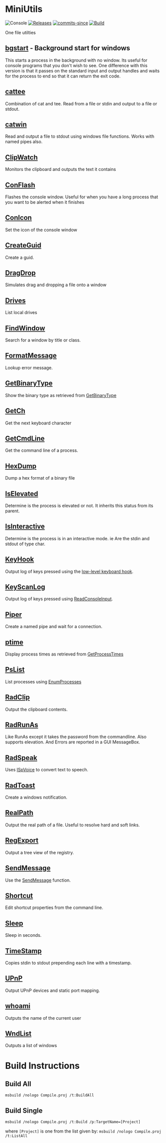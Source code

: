 # MiniUtils
![Console](https://img.shields.io/badge/platform-Console-blue.svg)
[![Releases](https://img.shields.io/github/release/RadAd/MiniUtils.svg)](https://github.com/RadAd/MiniUtils/releases/latest)
[![commits-since](https://img.shields.io/github/commits-since/RadAd/MiniUtils/latest.svg)](commits/master)
[![Build](https://img.shields.io/appveyor/ci/RadAd/MiniUtils.svg)](https://ci.appveyor.com/project/RadAd/MiniUtils)

One file utilties

## [bgstart](bgstart.c) - Background start for windows
This starts a process in the background with no
window. Its useful for console programs that you
don't wish to see. One difference with this version
is that it passes on the standard input and output
handles and waits for the process to end so that
it can return the exit code. 

## [cattee](cattee.cpp)
Combination of cat and tee. Read from a file or stdin and output to a file or stdout.

## [catwin](catwin.cpp)
Read and output a file to stdout using windows file functions. Works with named pipes also.

## [ClipWatch](ClipWatch.cpp)
Monitors the clipboard and outputs the text it contains

## [ConFlash](ConFlash.cpp)
Flashes the console window. Useful for when you have a
long process that you want to be alerted when it finishes

## [ConIcon](ConIcon.cpp)
Set the icon of the console window

## [CreateGuid](CreateGuid.cpp)
Create a guid.

## [DragDrop](DragDrop.cpp)
Simulates drag and dropping a file onto a window

## [Drives](Drives.cpp)
List local drives

## [FindWindow](FindWindow.cpp)
Search for a window by title or class.

## [FormatMessage](FormatMessage.cpp)
Lookup error message.

## [GetBinaryType](GetBinaryType.cpp)
Show the binary type as retrieved from [GetBinaryType](https://learn.microsoft.com/en-us/windows/win32/api/winbase/nf-winbase-getbinarytypea)

## [GetCh](GetCh.cpp)
Get the next keyboard character

## [GetCmdLine](GetCmdLine.cpp)
Get the command line of a process.

## [HexDump](HexDump.cpp)
Dump a hex format of a binary file

## [IsElevated](IsElevated.cpp)
Determine is the process is elevated or not. It inherits this status from its parent.

## [IsInteractive](IsInteractive.cpp)
Determine is the process is in an interactive mode. ie Are the stdin and stdout of type char.

## [KeyHook](KeyHook.cpp)
Output log of keys pressed using the [low-level keyboard hook](https://learn.microsoft.com/en-us/previous-versions/windows/desktop/legacy/ms644985(v=vs.85)).

## [KeyScanLog](KeyScanLog.cpp)
Output log of keys pressed using [ReadConsoleInput](https://learn.microsoft.com/en-us/windows/console/readconsoleinput).

## [Piper](Piper.cpp)
Create a named pipe and wait for a connection.

## [ptime](ptime.cpp)
Display process times as retrieved from [GetProcessTimes](https://learn.microsoft.com/en-us/windows/win32/api/processthreadsapi/nf-processthreadsapi-getprocesstimes)

## [PsList](PsList.cpp)
List processes using [EnumProcesses](https://learn.microsoft.com/en-us/windows/win32/api/psapi/nf-psapi-enumprocesses)

## [RadClip](RadClip.cpp)
Output the clipboard contents.

## [RadRunAs](RadRunAs.cpp)
Like RunAs except it takes the password from the commandline. Also supports elevation. And Errors are reported in a GUI MessageBox.

## [RadSpeak](RadSpeak.cpp)
Uses [ISpVoice](https://learn.microsoft.com/en-us/previous-versions/windows/desktop/ee125164(v=vs.85)) to
convert text to speech.

## [RadToast](RadToast.cpp)
Create a windows notification.

## [RealPath](RealPath.cpp)
Output the real path of a file. Useful to resolve
hard and soft links.

## [RegExport](RegExport.cpp)
Output a tree view of the registry.

## [SendMessage](SendMessage.cpp)
Use the [SendMessage](https://learn.microsoft.com/en-us/windows/win32/api/winuser/nf-winuser-sendmessage) function.

## [Shortcut](Shortcut.cpp)
Edit shortcut properties from the command line.

## [Sleep](Sleep.cpp)
Sleep in seconds.

## [TimeStamp](TimeStamp.cpp)
Copies stdin to stdout prepending each line with a timestamp.

## [UPnP](UPnP.cpp)
Output UPnP devices and static port mapping.

## [whoami](whoami.c)
Outputs the name of the current user

## [WndList](WndList.c)
Outputs a list of windows


# Build Instructions

## Build All
`msbuild /nologo Compile.proj /t:BuildAll`

## Build Single
`msbuild /nologo Compile.proj /t:Build /p:TargetName=[Project]`

where `[Project]` is one from the list given by:
`msbuild /nologo Compile.proj /t:ListAll`

